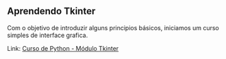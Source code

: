 ## Aprendendo Tkinter

Com o objetivo de introduzir alguns principios básicos, iniciamos um curso simples de interface grafica.

Link: [Curso de Python - Módulo Tkinter](https://www.youtube.com/watch?v=kSQDp20eeqE&list=PLesCEcYj003ShHnUT83gQEH6KtG8uysUE)


